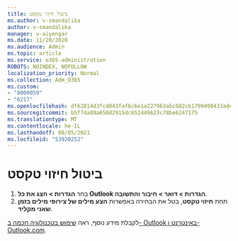 ```yaml
---
title: ביטול חיזוי טקסט
ms.author: v-smandalika
author: v-smandalika
manager: v-aiyengar
ms.date: 11/20/2020
ms.audience: Admin
ms.topic: article
ms.service: o365-administration
ROBOTS: NOINDEX, NOFOLLOW
localization_priority: Normal
ms.collection: Adm_O365
ms.custom:
- "8000059"
- "6217"
ms.openlocfilehash: df62814d3fcd843faf6c6e1a227963a5c682cb1799498433ade15ab1b9e9a6fe
ms.sourcegitcommit: b5f7da89a650d2915dc652449623c78be6247175
ms.translationtype: MT
ms.contentlocale: he-IL
ms.lasthandoff: 08/05/2021
ms.locfileid: "53920252"
---
```

# <a name="turn-off-text-predictions"></a>ביטול חיזוי טקסט

1. בחר **הגדרות > הצג את כל Outlook הגדרות > דואר > חיבור והתשובה**.
2. תחת **חיזוי טקסט**, בטל את הבחירה באפשרות **הצע מילים של צירופי מילים בזמן שאני מקליד**.

לקבלת מידע נוסף, ראה [שימוש בטכנולוגיה חכמה ב- Outlook באינטרנט ו- Outlook.com](https://support.microsoft.com/office/use-intelligent-technology-in-outlook-on-the-web-and-outlook-com-24b30683-8340-4b69-b8ac-4193ec528a70).